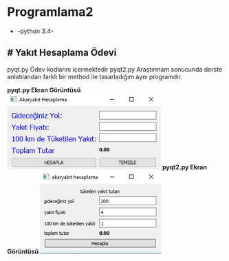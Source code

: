 # Programlama2
* -python 3.4-

<h2># Yakıt Hesaplama Ödevi </h2>
pyqt.py  Ödev kodlarını içermektedir
pyqt2.py Araştırmam sonucunda derste anlatılandan farklı bir method ile tasarladığım aynı programdır.

<b>pyqt.py Ekran Görüntüsü </b> 
<img src="/caky.PNG" >
</n>
<b>pyqt2.py Ekran Görüntüsü </b>
<img src="/caky2.PNG" >

